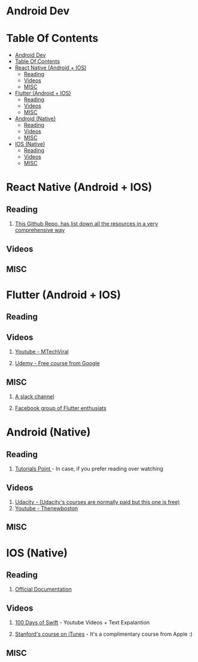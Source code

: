 # Android Dev

# Table Of Contents
- [Android Dev](#android-dev)
- [Table Of Contents](#table-of-contents)
- [React Native (Android + IOS)](#react-native-android--ios)
  - [Reading](#reading)
  - [Videos](#videos)
  - [MISC](#misc)
- [Flutter (Android + IOS)](#flutter-android--ios)
  - [Reading](#reading-1)
  - [Videos](#videos-1)
  - [MISC](#misc-1)
- [Android (Native)](#android-native)
  - [Reading](#reading-2)
  - [Videos](#videos-2)
  - [MISC](#misc-2)
- [IOS (Native)](#ios-native)
  - [Reading](#reading-3)
  - [Videos](#videos-3)
  - [MISC](#misc-3)

# React Native (Android + IOS)

## Reading

1. [This Github Repo. has list down all the resources in a very comprehensive way](https://github.com/shubhnik/react-native-learning-resources)

## Videos

## MISC

# Flutter (Android + IOS)

## Reading

## Videos

1. [Youtube - MTechViral ](https://www.youtube.com/watch?v=qWL1lGchpRA&list=PLR2qQy0Zxs_UdqAcaipPR3CG1Ly57UlhV)

2. [Udemy - Free course from Google](https://www.udacity.com/course/build-native-mobile-apps-with-flutter--ud905)

## MISC

1. [A slack channel](https://mindorks.com/join-community)

2. [Facebook group of Flutter enthusiats](https://www.facebook.com/groups/425920117856409/)

# Android (Native)

## Reading

1. [Tutorials Point ](https://www.tutorialspoint.com/android/index.htm) - In case, if you prefer reading over watching

## Videos

1. [Udacity - (Udacity's courses are normally paid but this one is free)](https://www.udacity.com/course/new-android-fundamentals--ud851)
2. [Youtube - Thenewboston](https://www.youtube.com/watch?v=SUOWNXGRc6g&feature=youtu.be&list=PL2F07DBCDCC01493A)

## MISC

# IOS (Native)

## Reading

1. [Official Documentation](https://developer.apple.com/swift/)

## Videos

1. [100 Days of Swift](https://www.hackingwithswift.com/100) - Youtube Videos + Text Expalantion

2. [Stanford's course on iTunes](https://itunes.apple.com/us/course/developing-ios-11-apps-with-swift/id1309275316) - It's a complimentary course from Apple :)

## MISC
